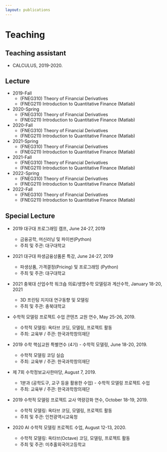 ```yaml
---
layout: publications
---
```


# Teaching
## Teaching assistant
* CALCULUS, 2019-2020.


## Lecture
* 2019-Fall
  - (FNEG310) Theory of Financial Derivatives
  - (FNEG211) Introduction to Quantitative Finance (Matlab)
* 2020-Spring
  - (FNEG310) Theory of Financial Derivatives
  - (FNEG211) Introduction to Quantitative Finance (Matlab)
* 2020-Fall
  - (FNEG310) Theory of Financial Derivatives
  - (FNEG211) Introduction to Quantitative Finance (Matlab)
* 2021-Spring
  - (FNEG310) Theory of Financial Derivatives
  - (FNEG211) Introduction to Quantitative Finance (Matlab)
* 2021-Fall
  - (FNEG310) Theory of Financial Derivatives
  - (FNEG211) Introduction to Quantitative Finance (Matlab)
* 2022-Spring
  - (FNEG310) Theory of Financial Derivatives
  - (FNEG211) Introduction to Quantitative Finance (Matlab)
* 2022-Fall
  - (FNEG310) Theory of Financial Derivatives
  - (FNEG211) Introduction to Quantitative Finance (Matlab)


## Special Lecture
* 2019 대구대 프로그래밍 캠프, June 24-27, 2019
    - 금융공학, 머신러닝 및 파이썬(Python)
    - 주최 및 주관: 대구대학교
* 2021 대구대 파생금융상품론 특강, June 24-27, 2019
    - 파생상품, 가격결정(Pricing) 및 프로그래밍 (Python)
    - 주최 및 주관: 대구대학교   
* 2021 충북대 산업수학 워크숍 의료/생명수학 모델링과 계산수학, January 18-20, 2021
    - 3D 프린팅 지지대 연구동향 및 모델링
    - 주최 및 주관: 충북대학교


* 수학적 모델링 프로젝트 수업  콘텐츠 교원 연수,  May 25-26, 2019.
    - 수학적 모델링: 옥타브 코딩, 모델링, 프로젝트 활동
    - 주최: 교육부 / 주관: 한국과학창의재단
* 2019 수학 핵심교원 특별연수 (4기) - 수학적 모델링, June 18-20, 2019.
    - 수학적 모델링 코딩 실습
    - 주최: 교육부 / 주관: 한국과학창의재단
* 제 7회 수학정보교사한마당, August 7, 2019.
    - 1분과 (공학도구, 교구 등을 활용한 수업) - 수학적 모델링 프로젝트 수업
    - 주최: 교육부 / 주관: 한국과학창의재단
* 2019 수학적 모델링 프로젝트 교사 역량강화 연수, October 18-19, 2019.
    - 수학적 모델링: 옥타브 코딩, 모델링, 프로젝트 활동
    - 주최 및 주관: 인천광역시교육청
* 2020 AI 수학적 모델링 프로젝트 수업, August 12-13, 2020.
    - 수학적 모델링: 옥타브(Octave) 코딩, 모델링, 프로젝트 활동
    - 주최 및 주관: 미추홀외국어고등학교

